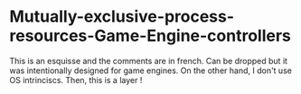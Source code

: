 # Mutually-exclusive-process-resources-Game-Engine-controllers
This is an esquisse and the comments are in french. Can be dropped but it was intentionally designed for game engines.  On the other hand, I don't use OS intrinciscs. Then, this is a layer ! 
